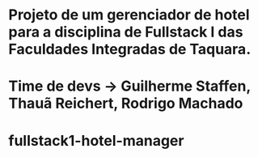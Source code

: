 # Projeto de um gerenciador de hotel para a disciplina de Fullstack I das Faculdades Integradas de Taquara.
# Time de devs -> Guilherme Staffen, Thauã Reichert, Rodrigo Machado
# fullstack1-hotel-manager
